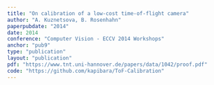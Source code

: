 ```yaml
---
title: "On calibration of a low-cost time-of-flight camera"
author: "A. Kuznetsova, B. Rosenhahn"
paperpubdate: "2014"
date: 2014
conference: "Computer Vision - ECCV 2014 Workshops"
anchor: "pub9"
type: "publication"
layout: "publication"
pdf: "https://www.tnt.uni-hannover.de/papers/data/1042/proof.pdf"
code: "https://github.com/kapibara/ToF-Calibration"
---
```

